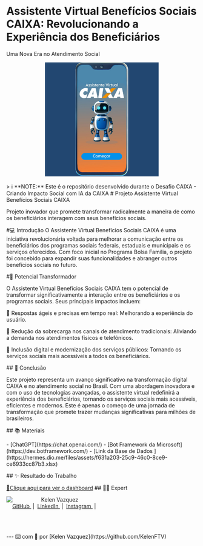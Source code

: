 # Assistente Virtual Benefícios Sociais CAIXA: Revolucionando a Experiência dos Beneficiários
Uma Nova Era no Atendimento Social
<p align="center">
<img
    src="./assets/Bot_Entrar.jpg"
    width="300"
/>
</p> 
<p align="center">
</p>
> ℹ️ **NOTE:** Este é o repositório desenvolvido durante o Desafio CAIXA - Criando Impacto Social com IA da CAIXA
# Projeto Assistente Virtual Benefícios Sociais CAIXA
</p>
Projeto inovador que promete transformar radicalmente a maneira de como os beneficiários interagem com seus benefícios sociais.
</p>
#💻 Introdução
O Assistente Virtual Benefícios Sociais CAIXA é uma iniciativa revolucionária voltada para melhorar a comunicação entre os beneficiários dos programas sociais federais, estaduais e municipais e os serviços oferecidos. Com foco inicial no Programa Bolsa Família, o projeto foi concebido para expandir suas funcionalidades e abranger outros benefícios sociais no futuro.
</p>
#🤖 Potencial Transformador

O Assistente Virtual Benefícios Sociais CAIXA tem o potencial de transformar significativamente a interação entre os beneficiários e os programas sociais. Seus principais impactos incluem:
</p>
🤖        Respostas ágeis e precisas em tempo real: Melhorando a experiência do usuário.
</p>
🤖        Redução da sobrecarga nos canais de atendimento tradicionais: Aliviando a demanda nos atendimentos físicos e telefônicos.
</p>
🤖        Inclusão digital e modernização dos serviços públicos: Tornando os serviços sociais mais acessíveis a todos os beneficiários.
</p>
## 🚀  Conclusão
</p>
Este projeto representa um avanço significativo na transformação digital CAIXA e no atendimento social no Brasil. Com uma abordagem inovadora e com o uso de tecnologias avançadas, o assistente virtual redefinirá a experiência dos beneficiários, tornando os serviços sociais mais acessíveis, eficientes e modernos. Este é apenas o começo de uma jornada de transformação que promete trazer mudanças significativas para milhões de brasileiros.
</p>
## 📚 Materiais
</p>
- [ChatGPT](https://chat.openai.com/)
- [Bot Framework da Microsoft](https://dev.botframework.com/)
- [Link da Base de Dados ](https://hermes.dio.me/files/assets/f631a203-25c9-46c0-8ce9-ce6933cc87b3.xlsx)
</p>
## ✨ Resultado do Trabalho
</p>
<a href=https://raw.githubusercontent.com/KelenFTV/Planilhas-inteligentes/main/Planilha_financeira.xlsx title="View XLSX now"> 📕Clique aqui para ver  o dashboard</a>
## 👨‍💻 Expert
<p>
    <img
      align=left
      margin=10
      width=80
      src=https://avatars.githubusercontent.com/u/191724182?v=4
    />
    <p>&nbsp&nbsp&nbspKelen Vazquez<br>
    &nbsp&nbsp&nbsp
    <a
        href=https://github.com/KelenFTV>
        GitHub
    </a>
    &nbsp;|&nbsp;
    <a
        href=www.linkedin.com/in/kelen-vazquez-6>
        LinkedIn
    </a>
    &nbsp;|&nbsp;
    <a
        href=https://www.instagram.com/kelen.ferreira9/>
        Instagram
    </a>
    &nbsp;|&nbsp;</p>
</p>
<br/><br/>
<p>
---
⌨️ com 💜 por [Kelen Vazquez](https://github.com/KelenFTV)
